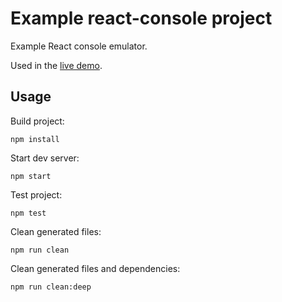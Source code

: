 # Example react-console project

Example React console emulator.

Used in the [live demo][demo-url].


## Usage

Build project:

    npm install

Start dev server:

    npm start

Test project:

    npm test

Clean generated files:

    npm run clean

Clean generated files and dependencies:

    npm run clean:deep

[demo-url]: https://astralarya.github.io/react-console/#react-console
